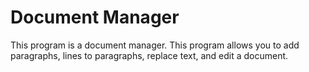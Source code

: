 # Document Manager

This program is a document manager. This program allows you to add paragraphs, lines to paragraphs, replace text, and edit a document.
